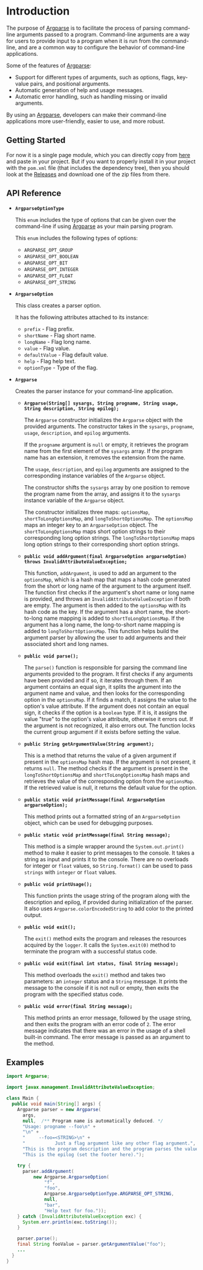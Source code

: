 # Introduction

The purpose of [Argparse][_argparse] is to facilitate the process of parsing command-line arguments passed to a program. Command-line arguments are a way for users to provide input to a program when it is run from the command-line, and are a common way to configure the behavior of command-line applications.

Some of the features of [Argparse][_argparse]:
* Support for different types of arguments, such as options, flags, key-value pairs, and positional arguments.
* Automatic generation of help and usage messages.
* Automatic error handling, such as handling missing or invalid arguments.

By using an [Argparse][_argparse], developers can make their command-line applications more user-friendly, easier to use, and more robust.

## Getting Started

For now it is a single page module, which you can directly copy from [here](https://github.com/joshiayush/argparse/blob/master/src/main/java/Argparse/Argparse.java) and paste in your project. But if you want to properly install it in your project with the `pom.xml` file (that includes the dependency tree), then you should look at the [Releases][_releases] and download one of the zip files from there.

## API Reference

* __`ArgparseOptionType`__

  This `enum` includes the type of options that can be given over the command-line if using [Argparse][_argparse] as your main parsing program.

  This `enum` includes the following types of options:
  
  * `ARGPARSE_OPT_GROUP`
  * `ARGPARSE_OPT_BOOLEAN`
  * `ARGPARSE_OPT_BIT`
  * `ARGPARSE_OPT_INTEGER`
  * `ARGPARSE_OPT_FLOAT`
  * `ARGPARSE_OPT_STRING`

* __`ArgparseOption`__

  This class creates a parser option.

  It has the following attributes attached to its instance:

  * `prefix` - Flag prefix.
  * `shortName` - Flag short name.
  * `longName` - Flag long name.
  * `value` - Flag value.
  * `defaultValue` - Flag default value.
  * `help` - Flag help text.
  * `optionType` - Type of the flag.

* __`Argparse`__

  Creates the parser instance for your command-line application.

  * __`Argparse(String[] sysargs, String progname, String usage, String description, String epilog);`__

    The `Argparse` constructor initializes the `Argparse` object with the provided arguments. The constructor takes in the `sysargs`, `progname`, `usage`, `description`, and `epilog` arguments.

    If the `progname` argument is `null` or empty, it retrieves the program name from the first element of the `sysargs` array. If the program name has an extension, it removes the extension from the name.

    The `usage`, `description`, and `epilog` arguments are assigned to the corresponding instance variables of the `Argparse` object.

    The constructor shifts the `sysargs` array by one position to remove the program name from the array, and assigns it to the `sysargs` instance variable of the `Argparse` object.

    The constructor initializes three maps: `optionsMap`, `shortToLongOptionsMap`, and `longToShortOptionsMap`. The `optionsMap` maps an integer key to an `ArgparseOption` object. The `shortToLongOptionsMap` maps short option strings to their corresponding long option strings. The `longToShortOptionsMap` maps long option strings to their corresponding short option strings.

  * __`public void addArgument(final ArgparseOption argparseOption) throws InvalidAttributeValueException;`__

    This function, `addArgument`, is used to add an argument to the `optionsMap`, which is a hash map that maps a hash code generated from the short or long name of the argument to the argument itself. The function first checks if the argument's short name or long name is provided, and throws an `InvalidAttributeValueException` if both are empty. The argument is then added to the `optionsMap` with its hash code as the key. If the argument has a short name, the short-to-long name mapping is added to `shortToLongOptionsMap`. If the argument has a long name, the long-to-short name mapping is added to `longToShortOptionsMap`. This function helps build the argument parser by allowing the user to add arguments and their associated short and long names.

  * __`public void parse();`__

    The `parse()` function is responsible for parsing the command line arguments provided to the program. It first checks if any arguments have been provided and if so, it iterates through them. If an argument contains an equal sign, it splits the argument into the argument name and value, and then looks for the corresponding option in the `optionsMap`. If it finds a match, it assigns the value to the option's value attribute. If the argument does not contain an equal sign, it checks if the option is a `boolean` type. If it is, it assigns the value "true" to the option's value attribute, otherwise it errors out. If the argument is not recognized, it also errors out. The function locks the current group argument if it exists before setting the value.

  * __`public String getArgumentValue(String argument);`__

    This is a method that returns the value of a given argument if present in the `optionsMap` hash map. If the argument is not present, it returns `null`. The method checks if the argument is present in the `longToShortOptionsMap` and `shortToLongOptionsMap` hash maps and retrieves the value of the corresponding option from the `optionsMap`. If the retrieved value is null, it returns the default value for the option.

  * __`public static void printMessage(final ArgparseOption argparseOption);`__

    This method prints out a formatted string of an `ArgparseOption` object, which can be used for debugging purposes.

  * __`public static void printMessage(final String message);`__

    This method is a simple wrapper around the `System.out.print()` method to make it easier to print messages to the console. It takes a string as input and prints it to the console. There are no overloads for integer or `float` values, so `String.format()` can be used to pass `strings` with `integer` or `float` values.

  * __`public void printUsage();`__

    This function prints the usage string of the program along with the description and epilog, if provided during initialization of the parser. It also uses `Argparse.colorEncodedString` to add color to the printed output.

  * __`public void exit();`__

    The `exit()` method exits the program and releases the resources acquired by the `logger`. It calls the `System.exit(0)` method to terminate the program with a successful status code.

  * __`public void exit(final int status, final String message);`__

    This method overloads the `exit()` method and takes two parameters: an `integer` status and a `String` message. It prints the message to the console if it is not null or empty, then exits the program with the specified status code.

  * __`public void error(final String message);`__

    This method prints an error message, followed by the usage string, and then exits the program with an error code of `2`. The error message indicates that there was an error in the usage of a shell built-in command. The error message is passed as an argument to the method.

## Examples

```java
import Argparse;

import javax.management.InvalidAttributeValueException;

class Main {
  public void main(String[] args) {
    Argparse parser = new Argparse(
      args,
      null,  /** Program name is automatically deduced. */
      "Usage: progname --foo\n" +
      "\n" +
      "     --foo=<STRING>\n" +
      "           Just a flag argument like any other flag argument.",
      "This is the program description and the program parses the value for flag 'foo'.",
      "This is the epilog (set the footer here).");

    try {
      parser.addArgument(
          new Argparse.ArgparseOption(
              "f",
              "foo",
              Argparse.ArgparseOptionType.ARGPARSE_OPT_STRING,
              null,
              "bar",
              "Help text for foo."));
    } catch (InvalidAttributeValueException exc) {
      System.err.println(exc.toString());
    }

    parser.parse();
    final String fooValue = parser.getArgumentValue("foo");
    ...
  }
}
```

[_argparse]: https://github.com/joshiayush/argparse/tree/master
[_releases]: https://github.com/joshiayush/argparse/releases